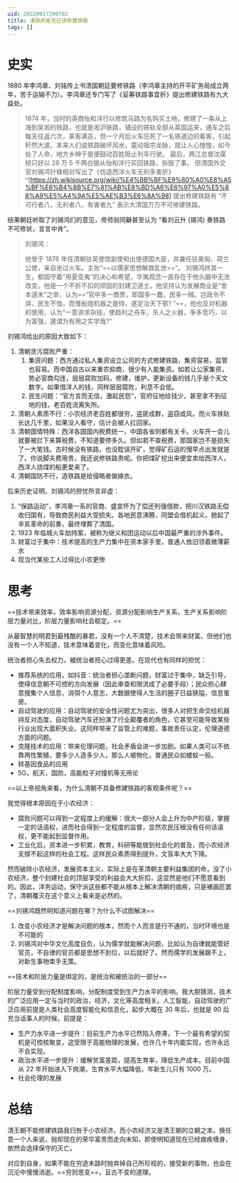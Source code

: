 ```yaml
---
uid: 20220917200702
title: 清政府是否应该修建铁路
tags: []
---
```


# 史实

1880 年李鸿章、刘铭传上书清国朝廷要修铁路（李鸿章主持的开平矿务局成立两年，苦于运输不力）。李鸿章还专门写了《妥筹铁路事宜折》提出修建铁路有九大益处。

> 1874 年，当时的英商怡和洋行以修筑马路为名购买土地，修建了一条从上海到吴淞的铁路，也就是淞沪铁路，铺设的铁轨全部从英国运来，通车之后每天往返六次，乘客满员，但一个月后火车压死了一名铁道边的看客，引起轩然大波。本来人们说铁路破坏风水，震动祖宗龙脉，就让人心惶惶，如今处了人命，地方乡绅于是便鼓动百姓阻止列车行驶。
> 最后，两江总督沈葆桢只好以 28 万 5 千两白银从怡和洋行买回铁路，拆毁了事。
> 但清国外交官刘锡鸿针锋相对写出了《仿造西洋火车无利多害折》^[https://zh.wikisource.org/wiki/%E4%BB%BF%E9%80%A0%E8%A5%BF%E6%B4%8B%E7%81%AB%E8%BD%A6%E6%97%A0%E5%88%A9%E5%A4%9A%E5%AE%B3%E6%8A%98] 提出修建铁路有 “不可行者八，无利者八，有害者九” 表示大清国万万不可修建铁路。

结果朝廷听取了刘锡鸿们的意见，帝师翁同龢甚至认为 “看刘云升 (锡鸿) 奏铁路不可修状，言言中肯”。

> 刘锡鸿：
>
> 他曾于 1876 年任清朝驻英使馆副使和出使德国大臣，并兼任驻奥匈、荷兰公使，亲自坐过火车。主张“==以儒家思想解救乱世==”。
> 刘锡鸿终其一生，都固守着“用夏变夷”的决心和希望，华夷观念一直存在于他头脑中无法改变。他是一个不折不扣的顽固的封建卫道士。他坚持认为发展商业是“舍本逐末”之举，认为==“官中多一商贾，即国多一蠢，民多一贼。岂政令不讲，民生不恤，而惟船炮机器之是恃，遂足治天下邪? ”==，他也反对机器的使用，认为“一意讲求杂技，使趋利之舟车，杀人之火器，争多竞巧，以为富强，邃谓为有用之实学哉?”

刘锡鸿给出的原因大致如下：

1. 清朝贪污腐败严重：
   1. 集资问题：西方通过私人集资设立公司的方式修建铁路，集资容易，监管也容易。而中国自古以来重农抑商，很少有人能集资。如若让公家集资，势必官商勾连，层层腐败加码，修建，维护，更新设备的钱几乎是个天文数字。如果借洋人的钱，同样层层腐败，利息不会低。
   2. 民生问题：“官方言而无信，激起民怨”，官府征地给钱少，甚至拿不到征地的钱，老百姓流离失所。
2. 清朝人素质不行：小农经济老百姓都很穷，盗匪成群，盗窃成风。而火车铁轨长达几千里，如果没人看守，估计会被人扛回家。
3. 清朝国情特殊：西洋各国国内税费统一，中国各省则都有关卡。火车开一会儿就要被拦下来算税费，不知道要停多久。但如若不查税费，那国家岂不是损失了一大笔钱。古时候没有铁路，也没耽误开矿，觉得矿石运的慢早点出发就是了。你说脚夫费用贵，我还说修铁路贵呢。你把煤矿挖出来便宜卖给西洋人，西洋人烧煤的船更爱来了。
4. 清朝国防不行，造铁路是给侵略者做嫁衣。

后来历史证明，刘锡鸿的担忧所言非虚：

1. “保路运动”，李鸿章一系的官商、盛宣怀为了偿还列强借款，把川汉铁路无偿收归国有，导致商民利益大受损失。各地民意沸腾，同盟会借机起义，掀起了辛亥革命的前奏，最终埋葬了清国。
2. 1923 年临城火车劫持案，被称为继义和团运动以后中国最严重的涉外事件。
3. 财富过于集中：技术提高的生产力集中在资本家手里，普通人依旧领着微薄薪水
4. 现当代某些工人过得比小农更惨

# 思考

==技术带来效率，效率影响资源分配，资源分配影响生产关系，生产关系影响阶层力量对比，阶层力量影响社会稳定。==

从最智慧的明君到最残酷的暴君，没有一个人不清楚，技术会带来财富。但他们也没有一个人不知道，技术意味着变化，而变化意味着风险。

统治者担心失去权力，被统治者担心过得更差。在现代也有同样的担忧：

- 推荐系统的应用，如抖音：统治者担心垄断问题，财富过于集中，缺乏引导，使得信息朝不可控的方向发展（因此审查和限流成了必要手段）；民众担心肆意搜集个人信息，消弭个人意志，大数据使得人生活的圈子日益狭隘，信息茧房。
- 自动驾驶的应用：自动驾驶的安全性问题尤为突出，很多人对把生命交给机器持反对态度，自动驾驶汽车还扮演了行业颠覆者的角色，它甚至可能导致某些行业出现大面积失业。这同样带来了监管上的难题，事故责任认定，伦理道德方面的问题。
- 克隆技术的应用：带来伦理问题，社会矛盾会进一步加剧。如果人类可以不依靠两性繁殖，要多少人造多少人，那么人被物化，普通民众如蝼蚁一般。
- 转基因食品的应用
- 5G，航天，国防，高能粒子对撞机等无用论

==以上帝视角来看，为什么清朝不具备修建铁路的客观条件呢？==

我觉得根本原因在于小农经济：

- 腐败问题可以得到一定程度上的缓解：很大一部分人会上升为中产阶级，掌握一定的话语权，进而社会得到一定程度的监督，显然农民压根没有任何话语权，更不能起到监督作用。
- 工业化后，资本进一步积累，教育，科研等能做到社会化的普及，而小农经济支撑不起这样的社会工程。这样民众素质得到提升，文盲率大大下降。

然而破除小农经济，发展资本主义，实际上是在革清朝主要利益集团的命，没了小农经济，整个封建社会的顶层享受的利益会大大折扣，这显然是他们不愿意看到的。因此，洋务运动，保守派这些都不能从根本上解决清朝的痼疾，只是裱画匠罢了，清朝覆灭在这个意义上看来是必然的。

==刘锡鸿既然明知道问题在哪？为什么不试图解决==

1. 改变小农经济才是解决问题的根本，然而个人而言是行不通的，当时环境也是不可能的
2. 刘锡鸿对中华文化高度自负，认为儒学就能解决问题，比如认为自律就能管好官员，不自律的官员都是思想不到位，以后就好了。然而儒学的发展跟不上，对新生事物束手无策。

==技术和阶层力量是绑定的，是统治和被统治的一部分==

阶层力量受到分配制度影响，分配制度受到生产力水平的影响。我大胆猜测，技术的广泛应用一定与当时的政治，经济，文化等高度相关。人工智能，自动驾驶的广泛应用前提是人类社会高度智能化和信息化，起步大概在 30 年后，也就是 90 后充当话事人的时候。前提是：

- 生产力水平进一步提升：目前生产力水平已然陷入停滞，下一个最有希望的契机是可控核聚变，这受限于高能物理的发展，也许几十年内能实现，也许永远不会实现。
- 政治水平进一步提升：缓解贫富差距，提高生育率，降低生产成本。目前中国从 22 年开始进入下岗潮，生育水平大幅降低，年新生儿只有 1000 万。
- 社会伦理的发展

# 总结

清王朝不能修建铁路我归咎于小农经济，而小农经济又是清王朝的立朝之本。换任意一个人来说，抛却现在的荣华富贵而走向未知，即使明知道现在已经痼疾缠身，依然会选择保守的灭亡。

对应到自身，如果不能在穷途末路时抛弃掉自己所珍视的，接受新的事物，也会在沉沦中慢慢消逝。==穷则思变==，亘古不变的道理。

